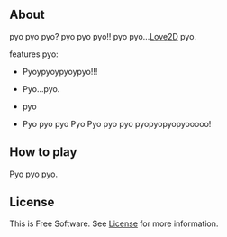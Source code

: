 
## About

pyo pyo pyo? pyo pyo pyo!! pyo pyo...[Love2D][] pyo.

features pyo:

* Pyoypyoypyoypyo!!!

* Pyo...pyo.

* pyo

* Pyo pyo pyo Pyo Pyo pyo pyo pyopyopyopyooooo!

## How to play

Pyo pyo pyo.

## License

This is Free Software. See [License] for more information.

[License]: License
[Love2D]: https://love2d.org

